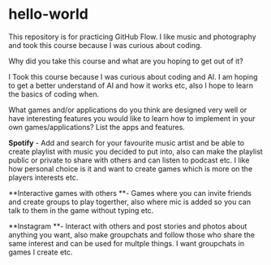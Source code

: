# hello-world
This repository is for practicing GitHub Flow.
I like music and photography and took this course because I was curious about coding. 

Why did you take this course and what are you hoping to get out of it?

I Took this course because I was curious about coding and AI. I am hoping to get a better understand of AI and how it works etc, also I hope to learn the basics of coding when.

What games and/or applications do you think are designed very well or have interesting features you would like to learn how to implement in your own games/applications? List the apps and features.

**Spotify** - Add and search for your favourite music artist and be able to create playlist with music you decided to put into, also can make the playlist public or private to share with others and can listen to podcast etc. I like how personal choice is it and want to create games which is more on the players interests etc. 

**Interactive games with others **- Games where you can invite friends and create groups to play togerther, also where mic is added so you can talk to them in the game without typing etc. 

**Instagram **- Interact with others and post stories and photos about anything you want, also make groupchats and follow those who share the same interest and can be used for multple things. I want groupchats in games I create etc. 
